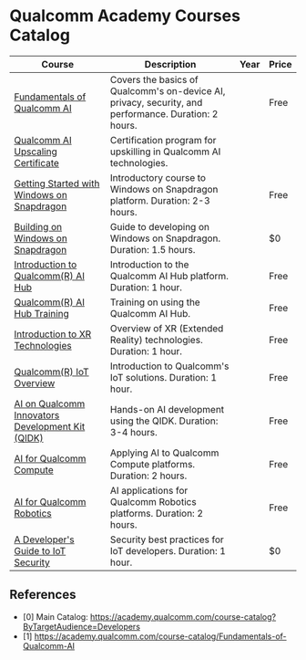 # Qualcomm Academy Courses Catalog

| Course                                                         | Description                                                                                                  | Year | Price |
|---------------------------------------------------------------|--------------------------------------------------------------------------------------------------------------|------|-------|
| [Fundamentals of Qualcomm AI](https://academy.qualcomm.com/course-catalog/Fundamentals-of-Qualcomm-AI) | Covers the basics of Qualcomm's on-device AI, privacy, security, and performance. Duration: 2 hours.         |      | Free  |
| [Qualcomm AI Upscaling Certificate](https://academy.qualcomm.com/course-catalog/AI-Upskilling-Registration) | Certification program for upskilling in Qualcomm AI technologies.                                            |      |       |
| [Getting Started with Windows on Snapdragon](https://academy.qualcomm.com/course-catalog/Windows-on-Snapdragon) | Introductory course to Windows on Snapdragon platform. Duration: 2-3 hours.                                  |      | Free  |
| [Building on Windows on Snapdragon](https://academy.qualcomm.com/course-catalog/Building-on-Windows-on-Snapdragon) | Guide to developing on Windows on Snapdragon. Duration: 1.5 hours.                                           |      | $0    |
| [Introduction to Qualcomm(R) AI Hub](https://academy.qualcomm.com/course-catalog/Introduction-to-Qualcomm-AI-Hub) | Introduction to the Qualcomm AI Hub platform. Duration: 1 hour.                                              |      | Free  |
| [Qualcomm(R) AI Hub Training](https://academy.qualcomm.com/course-catalog/AI-Hub-Training) | Training on using the Qualcomm AI Hub.                                                                      |      | Free  |
| [Introduction to XR Technologies](https://academy.qualcomm.com/course-catalog/Introduction-to-XR-Technologies) | Overview of XR (Extended Reality) technologies. Duration: 1 hour.                                            |      | Free  |
| [Qualcomm(R) IoT Overview](https://academy.qualcomm.com/course-catalog/Qualcomm-IoT-Overview) | Introduction to Qualcomm's IoT solutions. Duration: 1 hour.                                                  |      | Free  |
| [AI on Qualcomm Innovators Development Kit (QIDK)](https://academy.qualcomm.com/course-catalog/AI-on-QIDK) | Hands-on AI development using the QIDK. Duration: 3-4 hours.                                                 |      | Free  |
| [AI for Qualcomm Compute](https://academy.qualcomm.com/course-catalog/AI-for-Qualcomm-Compute) | Applying AI to Qualcomm Compute platforms. Duration: 2 hours.                                                |      | Free  |
| [AI for Qualcomm Robotics](https://academy.qualcomm.com/course-catalog/AI-for-Qualcomm-Robotics) | AI applications for Qualcomm Robotics platforms. Duration: 2 hours.                                          |      | Free  |
| [A Developer's Guide to IoT Security](https://academy.qualcomm.com/course-catalog/IoT-Security-for-Developers) | Security best practices for IoT developers. Duration: 1 hour.                                                |      | $0    |


## References

- [0] Main Catalog: https://academy.qualcomm.com/course-catalog?ByTargetAudience=Developers
- [1] https://academy.qualcomm.com/course-catalog/Fundamentals-of-Qualcomm-AI




